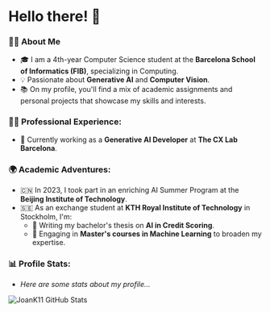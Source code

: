 # Hello there! :wave:

### 👨‍💻 About Me
- 🎓 I am a 4th-year Computer Science student at the **Barcelona School of Informatics (FIB)**, specializing in Computing.
- 💡 Passionate about **Generative AI** and **Computer Vision**.
- 📚 On my profile, you'll find a mix of academic assignments and personal projects that showcase my skills and interests.

### 👨‍🔬 Professional Experience:
- 🚀 Currently working as a **Generative AI Developer** at **The CX Lab Barcelona**.

### 🌍 Academic Adventures:
- 🇨🇳 In 2023, I took part in an enriching AI Summer Program at the **Beijing Institute of Technology**.
- 🇸🇪 As an exchange student at **KTH Royal Institute of Technology** in Stockholm, I'm:
  - 📝 Writing my bachelor's thesis on **AI in Credit Scoring**.
  - 🧠 Engaging in **Master's courses in Machine Learning** to broaden my expertise.

### 📊 Profile Stats:
- *Here are some stats about my profile...*

![JoanK11 GitHub Stats](https://github-readme-stats.vercel.app/api?username=JoanK11&count_private=true&show_icons=true&theme=tokyonight)

<!--
**JoanK11/JoanK11** is a ✨ _special_ ✨ repository because its `README.md` (this file) appears on your GitHub profile.

Here are some ideas to get you started:

- 🔭 I’m currently working on ...
- 🌱 I’m currently learning ...
- 👯 I’m looking to collaborate on ...
- 🤔 I’m looking for help with ...
- 💬 Ask me about ...
- 📫 How to reach me: ...
- 😄 Pronouns: ...
- ⚡ Fun fact: ...
-->

